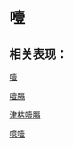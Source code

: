# 噎## 相关表现：[噎](https://www.gmzyjc.com/search/result?wd=噎)[噎膈](https://www.gmzyjc.com/search/result?wd=噎膈)[津枯噎膈](https://www.gmzyjc.com/search/result?wd=津枯噎膈)[噫噎](https://www.gmzyjc.com/search/result?wd=噫噎)